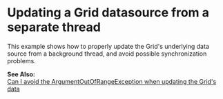 # Updating a Grid datasource from a separate thread


<p>This example shows how to properly update the Grid's underlying data source from a background thread, and avoid possible synchronization problems.</p><p><strong>See Also:</strong><br />
<a href="https://www.devexpress.com/Support/Center/p/AK2981">Can I avoid the ArgumentOutOfRangeException when updating the Grid's data</a></p>

<br/>


